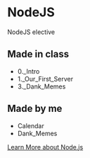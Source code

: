 # NodeJS
NodeJS elective

## Made in class
* 0._Intro
* 1._Our_First_Server
* 3._Dank_Memes

## Made by me
* Calendar
* Dank_Memes



[Learn More about Node.js](https://nodejs.org/en/)
